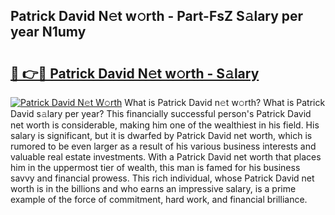 ## Patrick David N𝚎t w𝚘rth - Part-FsZ S𝚊lary per year N1umy

# <h2><a href="http://gc0q4k.nevu.top/?p=Patrick+David">🔗 👉🔴 Patrick David N𝚎t w𝚘rth - S𝚊lary</a></h2>

[![Patrick David N𝚎t W𝚘rth](https://i.imgur.com/Oavwk0R.jpeg)](http://gc0q4k.nevu.top/?p=Patrick+David)
What is Patrick David n𝚎t w𝚘rth? What is Patrick David s𝚊lary per year?
This financially successful person's Patrick David net worth is considerable, making him one of the wealthiest in his field. His salary is significant, but it is dwarfed by Patrick David net worth, which is rumored to be even larger as a result of his various business interests and valuable real estate investments. With a Patrick David net worth that places him in the uppermost tier of wealth, this man is famed for his business savvy and financial prowess. This rich individual, whose Patrick David net worth is in the billions and who earns an impressive salary, is a prime example of the force of commitment, hard work, and financial brilliance.
